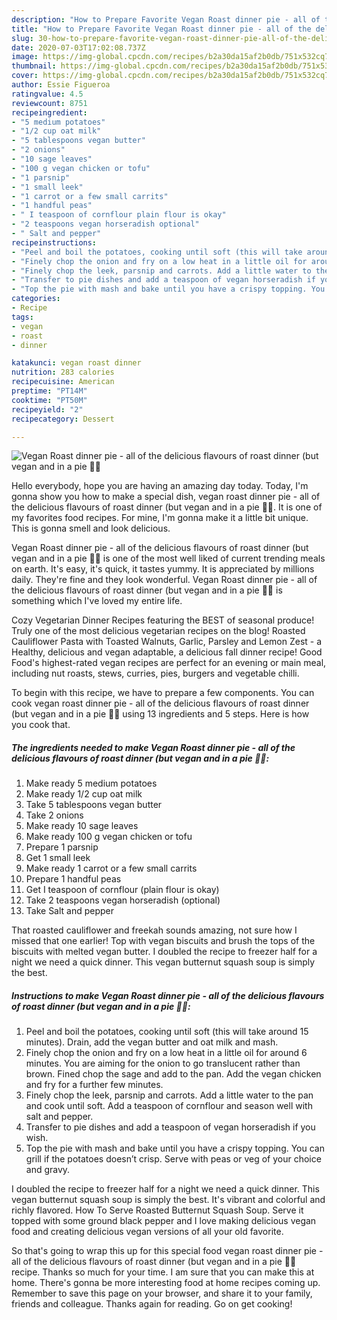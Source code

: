 ```yaml
---
description: "How to Prepare Favorite Vegan Roast dinner pie - all of the delicious flavours of roast dinner (but vegan and in a pie 🌱😋"
title: "How to Prepare Favorite Vegan Roast dinner pie - all of the delicious flavours of roast dinner (but vegan and in a pie 🌱😋"
slug: 30-how-to-prepare-favorite-vegan-roast-dinner-pie-all-of-the-delicious-flavours-of-roast-dinner-but-vegan-and-in-a-pie
date: 2020-07-03T17:02:08.737Z
image: https://img-global.cpcdn.com/recipes/b2a30da15af2b0db/751x532cq70/vegan-roast-dinner-pie-all-of-the-delicious-flavours-of-roast-dinner-but-vegan-and-in-a-pie-🌱😋-recipe-main-photo.jpg
thumbnail: https://img-global.cpcdn.com/recipes/b2a30da15af2b0db/751x532cq70/vegan-roast-dinner-pie-all-of-the-delicious-flavours-of-roast-dinner-but-vegan-and-in-a-pie-🌱😋-recipe-main-photo.jpg
cover: https://img-global.cpcdn.com/recipes/b2a30da15af2b0db/751x532cq70/vegan-roast-dinner-pie-all-of-the-delicious-flavours-of-roast-dinner-but-vegan-and-in-a-pie-🌱😋-recipe-main-photo.jpg
author: Essie Figueroa
ratingvalue: 4.5
reviewcount: 8751
recipeingredient:
- "5 medium potatoes"
- "1/2 cup oat milk"
- "5 tablespoons vegan butter"
- "2 onions"
- "10 sage leaves"
- "100 g vegan chicken or tofu"
- "1 parsnip"
- "1 small leek"
- "1 carrot or a few small carrits"
- "1 handful peas"
- " I teaspoon of cornflour plain flour is okay"
- "2 teaspoons vegan horseradish optional"
- " Salt and pepper"
recipeinstructions:
- "Peel and boil the potatoes, cooking until soft (this will take around 15 minutes). Drain, add the vegan butter and oat milk and mash."
- "Finely chop the onion and fry on a low heat in a little oil for around 6 minutes. You are aiming for the onion to go translucent rather than brown. Fined chop the sage and add to the pan. Add the vegan chicken and fry for a further few minutes."
- "Finely chop the leek, parsnip and carrots. Add a little water to the pan and cook until soft. Add a teaspoon of cornflour and season well with salt and pepper."
- "Transfer to pie dishes and add a teaspoon of vegan horseradish if you wish."
- "Top the pie with mash and bake until you have a crispy topping. You can grill if the potatoes doesn’t crisp. Serve with peas or veg of your choice and gravy."
categories:
- Recipe
tags:
- vegan
- roast
- dinner

katakunci: vegan roast dinner 
nutrition: 283 calories
recipecuisine: American
preptime: "PT14M"
cooktime: "PT50M"
recipeyield: "2"
recipecategory: Dessert

---
```



![Vegan Roast dinner pie - all of the delicious flavours of roast dinner (but vegan and in a pie 🌱😋](https://img-global.cpcdn.com/recipes/b2a30da15af2b0db/751x532cq70/vegan-roast-dinner-pie-all-of-the-delicious-flavours-of-roast-dinner-but-vegan-and-in-a-pie-🌱😋-recipe-main-photo.jpg)

Hello everybody, hope you are having an amazing day today. Today, I'm gonna show you how to make a special dish, vegan roast dinner pie - all of the delicious flavours of roast dinner (but vegan and in a pie 🌱😋. It is one of my favorites food recipes. For mine, I'm gonna make it a little bit unique. This is gonna smell and look delicious.

Vegan Roast dinner pie - all of the delicious flavours of roast dinner (but vegan and in a pie 🌱😋 is one of the most well liked of current trending meals on earth. It's easy, it's quick, it tastes yummy. It is appreciated by millions daily. They're fine and they look wonderful. Vegan Roast dinner pie - all of the delicious flavours of roast dinner (but vegan and in a pie 🌱😋 is something which I've loved my entire life.

Cozy Vegetarian Dinner Recipes featuring the BEST of seasonal produce! Truly one of the most delicious vegetarian recipes on the blog! Roasted Cauliflower Pasta with Toasted Walnuts, Garlic, Parsley and Lemon Zest - a Healthy, delicious and vegan adaptable, a delicious fall dinner recipe! Good Food&#39;s highest-rated vegan recipes are perfect for an evening or main meal, including nut roasts, stews, curries, pies, burgers and vegetable chilli.


To begin with this recipe, we have to prepare a few components. You can cook vegan roast dinner pie - all of the delicious flavours of roast dinner (but vegan and in a pie 🌱😋 using 13 ingredients and 5 steps. Here is how you cook that.

<!--inarticleads1-->

##### The ingredients needed to make Vegan Roast dinner pie - all of the delicious flavours of roast dinner (but vegan and in a pie 🌱😋:

1. Make ready 5 medium potatoes
1. Make ready 1/2 cup oat milk
1. Take 5 tablespoons vegan butter
1. Take 2 onions
1. Make ready 10 sage leaves
1. Make ready 100 g vegan chicken or tofu
1. Prepare 1 parsnip
1. Get 1 small leek
1. Make ready 1 carrot or a few small carrits
1. Prepare 1 handful peas
1. Get  I teaspoon of cornflour (plain flour is okay)
1. Take 2 teaspoons vegan horseradish (optional)
1. Take  Salt and pepper


That roasted cauliflower and freekah sounds amazing, not sure how I missed that one earlier! Top with vegan biscuits and brush the tops of the biscuits with melted vegan butter. I doubled the recipe to freezer half for a night we need a quick dinner. This vegan butternut squash soup is simply the best. 

<!--inarticleads2-->

##### Instructions to make Vegan Roast dinner pie - all of the delicious flavours of roast dinner (but vegan and in a pie 🌱😋:

1. Peel and boil the potatoes, cooking until soft (this will take around 15 minutes). Drain, add the vegan butter and oat milk and mash.
1. Finely chop the onion and fry on a low heat in a little oil for around 6 minutes. You are aiming for the onion to go translucent rather than brown. Fined chop the sage and add to the pan. Add the vegan chicken and fry for a further few minutes.
1. Finely chop the leek, parsnip and carrots. Add a little water to the pan and cook until soft. Add a teaspoon of cornflour and season well with salt and pepper.
1. Transfer to pie dishes and add a teaspoon of vegan horseradish if you wish.
1. Top the pie with mash and bake until you have a crispy topping. You can grill if the potatoes doesn’t crisp. Serve with peas or veg of your choice and gravy.


I doubled the recipe to freezer half for a night we need a quick dinner. This vegan butternut squash soup is simply the best. It&#39;s vibrant and colorful and richly flavored. How To Serve Roasted Butternut Squash Soup. Serve it topped with some ground black pepper and I love making delicious vegan food and creating delicious vegan versions of all your old favorite. 

So that's going to wrap this up for this special food vegan roast dinner pie - all of the delicious flavours of roast dinner (but vegan and in a pie 🌱😋 recipe. Thanks so much for your time. I am sure that you can make this at home. There's gonna be more interesting food at home recipes coming up. Remember to save this page on your browser, and share it to your family, friends and colleague. Thanks again for reading. Go on get cooking!
